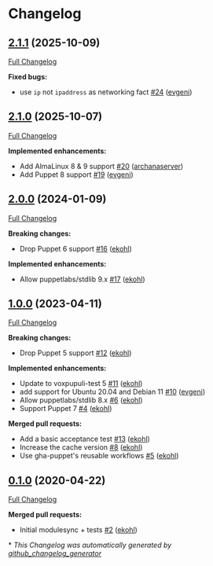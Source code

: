 # Changelog

## [2.1.1](https://github.com/theforeman/puppet-motd/tree/2.1.1) (2025-10-09)

[Full Changelog](https://github.com/theforeman/puppet-motd/compare/2.1.0...2.1.1)

**Fixed bugs:**

- use `ip` not `ipaddress` as networking fact [\#24](https://github.com/theforeman/puppet-motd/pull/24) ([evgeni](https://github.com/evgeni))

## [2.1.0](https://github.com/theforeman/puppet-motd/tree/2.1.0) (2025-10-07)

[Full Changelog](https://github.com/theforeman/puppet-motd/compare/2.0.0...2.1.0)

**Implemented enhancements:**

- Add AlmaLinux 8 & 9 support [\#20](https://github.com/theforeman/puppet-motd/pull/20) ([archanaserver](https://github.com/archanaserver))
- Add Puppet 8 support [\#19](https://github.com/theforeman/puppet-motd/pull/19) ([evgeni](https://github.com/evgeni))

## [2.0.0](https://github.com/theforeman/puppet-motd/tree/2.0.0) (2024-01-09)

[Full Changelog](https://github.com/theforeman/puppet-motd/compare/1.0.0...2.0.0)

**Breaking changes:**

- Drop Puppet 6 support [\#16](https://github.com/theforeman/puppet-motd/pull/16) ([ekohl](https://github.com/ekohl))

**Implemented enhancements:**

- Allow puppetlabs/stdlib 9.x [\#17](https://github.com/theforeman/puppet-motd/pull/17) ([ekohl](https://github.com/ekohl))

## [1.0.0](https://github.com/theforeman/puppet-motd/tree/1.0.0) (2023-04-11)

[Full Changelog](https://github.com/theforeman/puppet-motd/compare/0.1.0...1.0.0)

**Breaking changes:**

- Drop Puppet 5 support [\#12](https://github.com/theforeman/puppet-motd/pull/12) ([ekohl](https://github.com/ekohl))

**Implemented enhancements:**

- Update to voxpupuli-test 5 [\#11](https://github.com/theforeman/puppet-motd/pull/11) ([ekohl](https://github.com/ekohl))
- add support for Ubuntu 20.04 and Debian 11 [\#10](https://github.com/theforeman/puppet-motd/pull/10) ([evgeni](https://github.com/evgeni))
- Allow puppetlabs/stdlib 8.x [\#6](https://github.com/theforeman/puppet-motd/pull/6) ([ekohl](https://github.com/ekohl))
- Support Puppet 7 [\#4](https://github.com/theforeman/puppet-motd/pull/4) ([ekohl](https://github.com/ekohl))

**Merged pull requests:**

- Add a basic acceptance test [\#13](https://github.com/theforeman/puppet-motd/pull/13) ([ekohl](https://github.com/ekohl))
- Increase the cache version [\#8](https://github.com/theforeman/puppet-motd/pull/8) ([ekohl](https://github.com/ekohl))
- Use gha-puppet's reusable workflows [\#5](https://github.com/theforeman/puppet-motd/pull/5) ([ekohl](https://github.com/ekohl))

## [0.1.0](https://github.com/theforeman/puppet-motd/tree/0.1.0) (2020-04-22)

[Full Changelog](https://github.com/theforeman/puppet-motd/compare/6f785dc5e2f2a97bdf3d29f27d7060d42a152bb3...0.1.0)

**Merged pull requests:**

- Initial modulesync + tests [\#2](https://github.com/theforeman/puppet-motd/pull/2) ([ekohl](https://github.com/ekohl))



\* *This Changelog was automatically generated by [github_changelog_generator](https://github.com/github-changelog-generator/github-changelog-generator)*
